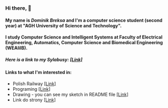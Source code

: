 ### Hi there, 👋

#### My name is *Dominik Breksa* and I'm a **computer science** student (second year) at "AGH University of Science and Technology".

#### I study Computer Science and Intelligent Systems at Faculty of Electrical Engineering, Automatics, Computer Science and Biomedical Engineering (WEAIiIB).
##### Here is a link to my Sylabusy: [\[Link\]](https://sylabusy.agh.edu.pl/pl/1/2/17/1/4/16/140)

#### Links to what I'm interested in:
* Polish Railway [\[Link\]](https://en.wikipedia.org/wiki/Rail_transport_in_Poland)
* Programing [\[Link\]](https://en.wikipedia.org/wiki/C_(programming_language))
* Drawing - you can see my sketch in README file [\[Link\]](https://github.com/AGH-Narzedzia-Informatyczne-2021-2022/Pisali-Hello-World-w-przedszk)
* Link do strony [\[Link\]](https://forneus57.github.io/)
<!--
**DominikBreksa/DominikBreksa** is a ✨ _special_ ✨ repository because its `README.md` (this file) appears on your GitHub profile.

Here are some ideas to get you started:

- 🔭 I’m currently working on ...
- 🌱 I’m currently learning ...
- 👯 I’m looking to collaborate on ...
- 🤔 I’m looking for help with ...
- 💬 Ask me about ...
- 📫 How to reach me: ...
- 😄 Pronouns: ...
- ⚡ Fun fact: ...
-->
